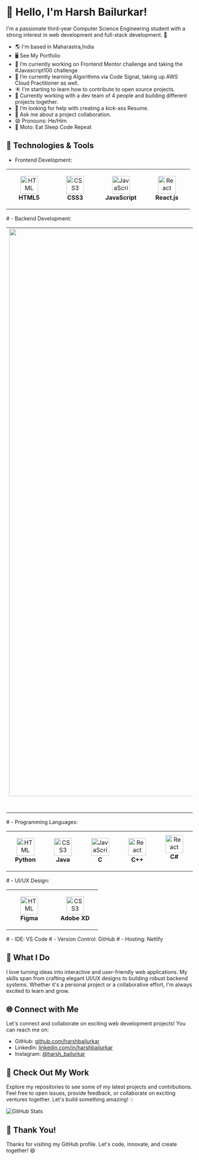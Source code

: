 # 👋 Hello, I'm Harsh Bailurkar!

I'm a passionate third-year Computer Science Engineering student with a strong interest in web development and full-stack development. 🚀
- 🌎 I'm based in Maharastra,India 
- 🖥️ See My Portfolio
- 🔭 I’m currently working on Frontend Mentor challenge and taking the #Javascript100 challenge
- 🌱 I’m currently learning Algorithms via Code Signal, taking up AWS Cloud Practitioner as well.
- ☀️ I'm starting to learn how to contribute to open source projects.
- 👯 Currently working with a dev team of 4 people and building different projects together.
- 🤔 I’m looking for help with creating a kick-ass Resume.
- 💬 Ask me about a project collaboration.
- 😄 Pronouns: He/Him
- 🔁 Moto: Eat Sleep Code Repeat

## 🔧 Technologies & Tools
- Frontend Development:
<table>
  <tr>
    <td align="center" height="108" width="108">
      <img
        src="https://cdn.jsdelivr.net/gh/devicons/devicon/icons/html5/html5-plain.svg"
        width="48"
        height="48"
        alt="HTML"
      />
      <br /><strong>HTML5</strong>
    </td>
    <td align="center" height="108" width="108">
      <img
        src="https://cdn.jsdelivr.net/gh/devicons/devicon/icons/css3/css3-plain.svg"
        width="48"
        height="48"
        alt="CSS3"
      />
      <br /><strong>CSS3</strong>
    </td>
    <td align="center" height="108" width="108">
      <img
        src="https://cdn.jsdelivr.net/gh/devicons/devicon/icons/javascript/javascript-plain.svg"
        width="48"
        height="48"
        alt="JavaScript"
      />
      <br /><strong>JavaScript</strong>
      </td>
    <td align="center" height="108" width="108">
      <img
        src="https://cdn.jsdelivr.net/gh/devicons/devicon/icons/react/react-original.svg"
        width="48"
        height="48"
        alt="React"
      />
      <br /><strong>React.js</strong>
      </td>
  </tr>
</table>
# - Backend Development: 
<table>
  <tr>
    <td align="center" height="108" width="108">
      <img
        src="<svg xmlns="http://www.w3.org/2000/svg" xmlns:xlink="http://www.w3.org/1999/xlink" width="2500" height="1533" preserveAspectRatio="xMidYMid" viewBox="0 0 512 314" id="nodejs"><defs><linearGradient id="b" x1="68.188%" x2="27.823%" y1="17.487%" y2="89.755%"><stop offset="0%" stop-color="#41873F"></stop><stop offset="32.88%" stop-color="#418B3D"></stop><stop offset="63.52%" stop-color="#419637"></stop><stop offset="93.19%" stop-color="#3FA92D"></stop><stop offset="100%" stop-color="#3FAE2A"></stop></linearGradient><linearGradient id="d" x1="43.277%" x2="159.245%" y1="55.169%" y2="-18.306%"><stop offset="13.76%" stop-color="#41873F"></stop><stop offset="40.32%" stop-color="#54A044"></stop><stop offset="71.36%" stop-color="#66B848"></stop><stop offset="90.81%" stop-color="#6CC04A"></stop></linearGradient><linearGradient id="e" x1="-4413.77%" x2="5327.93%" y1="13.43%" y2="13.43%"><stop offset="9.192%" stop-color="#6CC04A"></stop><stop offset="28.64%" stop-color="#66B848"></stop><stop offset="59.68%" stop-color="#54A044"></stop><stop offset="86.24%" stop-color="#41873F"></stop></linearGradient><linearGradient id="f" x1="-4.389%" x2="101.499%" y1="49.997%" y2="49.997%"><stop offset="9.192%" stop-color="#6CC04A"></stop><stop offset="28.64%" stop-color="#66B848"></stop><stop offset="59.68%" stop-color="#54A044"></stop><stop offset="86.24%" stop-color="#41873F"></stop></linearGradient><linearGradient id="g" x1="-9713.77%" x2="27.93%" y1="36.21%" y2="36.21%"><stop offset="9.192%" stop-color="#6CC04A"></stop><stop offset="28.64%" stop-color="#66B848"></stop><stop offset="59.68%" stop-color="#54A044"></stop><stop offset="86.24%" stop-color="#41873F"></stop></linearGradient><linearGradient id="h" x1="-103.861%" x2="100.797%" y1="50.275%" y2="50.275%"><stop offset="9.192%" stop-color="#6CC04A"></stop><stop offset="28.64%" stop-color="#66B848"></stop><stop offset="59.68%" stop-color="#54A044"></stop><stop offset="86.24%" stop-color="#41873F"></stop></linearGradient><linearGradient id="i" x1="130.613%" x2="4.393%" y1="-211.069%" y2="201.605%"><stop offset="0%" stop-color="#41873F"></stop><stop offset="32.88%" stop-color="#418B3D"></stop><stop offset="63.52%" stop-color="#419637"></stop><stop offset="93.19%" stop-color="#3FA92D"></stop><stop offset="100%" stop-color="#3FAE2A"></stop></linearGradient><path id="a" d="M57.903 1.85a5.957 5.957 0 0 0-5.894 0L3.352 29.933c-1.85 1.04-2.89 3.005-2.89 5.085v56.286c0 2.08 1.156 4.045 2.89 5.085l48.657 28.085a5.957 5.957 0 0 0 5.894 0l48.658-28.085c1.849-1.04 2.89-3.005 2.89-5.085V35.019c0-2.08-1.157-4.045-2.89-5.085L57.903 1.85z"></path></defs><g fill="none"><path fill="#539E43" d="M253.11 313.094c-1.733 0-3.351-.462-4.854-1.271l-15.371-9.13c-2.312-1.272-1.156-1.734-.462-1.965 3.12-1.04 3.698-1.272 6.934-3.12.347-.232.81-.116 1.156.115l11.789 7.05c.462.231 1.04.231 1.386 0l46.115-26.698c.462-.231.694-.694.694-1.271v-53.28c0-.579-.232-1.04-.694-1.272l-46.115-26.582c-.462-.232-1.04-.232-1.386 0l-46.115 26.582c-.462.231-.694.809-.694 1.271v53.28c0 .463.232 1.04.694 1.272l12.598 7.281c6.819 3.467 11.095-.578 11.095-4.623v-52.587c0-.693.578-1.387 1.387-1.387h5.894c.694 0 1.387.578 1.387 1.387v52.587c0 9.13-4.97 14.447-13.638 14.447-2.658 0-4.738 0-10.633-2.89l-12.135-6.934c-3.005-1.733-4.854-4.97-4.854-8.437v-53.28c0-3.467 1.849-6.704 4.854-8.437l46.114-26.698c2.89-1.618 6.82-1.618 9.709 0l46.114 26.698c3.005 1.733 4.855 4.97 4.855 8.437v53.28c0 3.467-1.85 6.704-4.855 8.437l-46.114 26.698c-1.503.694-3.236 1.04-4.854 1.04zm14.216-36.637c-20.225 0-24.386-9.246-24.386-17.105 0-.694.578-1.387 1.387-1.387h6.01c.693 0 1.271.462 1.271 1.156.925 6.125 3.583 9.13 15.834 9.13 9.708 0 13.87-2.196 13.87-7.397 0-3.005-1.157-5.2-16.297-6.703-12.598-1.272-20.457-4.045-20.457-14.1 0-9.362 7.86-14.91 21.035-14.91 14.793 0 22.075 5.086 23 16.18 0 .348-.116.694-.347 1.041-.232.231-.578.462-.925.462h-6.01c-.578 0-1.156-.462-1.271-1.04-1.387-6.356-4.97-8.437-14.447-8.437-10.633 0-11.905 3.699-11.905 6.472 0 3.352 1.503 4.392 15.834 6.241 14.216 1.85 20.92 4.508 20.92 14.447-.116 10.171-8.437 15.95-23.116 15.95z"></path><path fill="#333" d="M110.028 104.712c0-2.08-1.156-4.046-3.005-5.086l-49.004-28.2c-.81-.463-1.734-.694-2.658-.81h-.463c-.924 0-1.849.347-2.658.81l-49.004 28.2c-1.85 1.04-3.005 3.005-3.005 5.086l.116 75.817c0 1.04.578 2.08 1.502 2.543.925.578 2.08.578 2.89 0l29.125-16.643c1.849-1.04 3.005-3.005 3.005-5.085v-35.482c0-2.08 1.155-4.045 3.005-5.085l12.366-7.166c.925-.578 1.965-.81 3.005-.81 1.04 0 2.08.232 2.89.81l12.366 7.166c1.85 1.04 3.005 3.004 3.005 5.085v35.482c0 2.08 1.156 4.045 3.005 5.085l29.125 16.643c.925.578 2.08.578 3.005 0 .925-.463 1.503-1.503 1.503-2.543l-.116-75.817zM345.571.347c-.924-.463-2.08-.463-2.89 0-.924.578-1.502 1.502-1.502 2.542v75.125c0 .693-.346 1.386-1.04 1.849-.693.346-1.387.346-2.08 0l-12.251-7.05a5.957 5.957 0 0 0-5.895 0l-49.004 28.316c-1.849 1.04-3.005 3.005-3.005 5.085v56.516c0 2.08 1.156 4.046 3.005 5.086l49.004 28.316a5.957 5.957 0 0 0 5.895 0l49.004-28.316c1.849-1.04 3.005-3.005 3.005-5.086V21.844c0-2.196-1.156-4.16-3.005-5.201L345.572.347zm-4.507 143.776c0 .578-.231 1.04-.694 1.271l-16.758 9.708a1.714 1.714 0 0 1-1.503 0l-16.758-9.708c-.463-.231-.694-.809-.694-1.271v-19.417c0-.578.231-1.04.694-1.271l16.758-9.709a1.714 1.714 0 0 1 1.503 0l16.758 9.709c.463.23.694.809.694 1.271v19.417zM508.648 124.244c1.85-1.04 2.89-3.005 2.89-5.086v-13.753c0-2.08-1.156-4.045-2.89-5.085l-48.657-28.2a5.957 5.957 0 0 0-5.894 0l-49.004 28.315c-1.85 1.04-3.005 3.005-3.005 5.086v56.516c0 2.08 1.155 4.045 3.005 5.085l48.657 27.738c1.85 1.04 4.045 1.04 5.779 0L489 178.45c.925-.463 1.503-1.503 1.503-2.543 0-1.04-.578-2.08-1.503-2.543l-49.235-28.316c-.924-.577-1.502-1.502-1.502-2.542v-17.683c0-1.04.578-2.08 1.502-2.543l15.372-8.784a2.821 2.821 0 0 1 3.005 0l15.371 8.784c.925.578 1.503 1.502 1.503 2.543v13.869c0 1.04.578 2.08 1.502 2.542.925.578 2.08.578 3.005 0l29.125-16.99z"></path><path fill="#539E43" d="M456.293 121.586a1.05 1.05 0 0 1 1.155 0l9.362 5.432c.347.23.578.577.578 1.04v10.864c0 .462-.231.809-.578 1.04l-9.362 5.432a1.05 1.05 0 0 1-1.155 0l-9.362-5.432c-.347-.231-.578-.578-.578-1.04v-10.864c0-.463.231-.81.578-1.04l9.362-5.432z"></path><g transform="translate(134.068 70.501)"><mask id="c" fill="#fff"><use xlink:href="#a"></use></mask><use fill="url(#b)" xlink:href="#a"></use><g mask="url(#c)"><path d="M51.893 1.85L3.121 29.933C1.27 30.974 0 32.94 0 35.02v56.286c0 1.387.578 2.658 1.502 3.698L56.285 1.156c-1.387-.231-3.005-.116-4.392.693zM56.632 125.053c.462-.116.925-.347 1.387-.578l48.773-28.085c1.85-1.04 3.005-3.005 3.005-5.085V35.019c0-1.502-.694-3.005-1.734-4.045l-51.43 94.079z"></path><path fill="url(#d)" d="M106.676 29.934L57.788 1.85a8.025 8.025 0 0 0-1.503-.578L1.502 95.12a6.082 6.082 0 0 0 1.619 1.387l48.888 28.085c1.387.809 3.005 1.04 4.507.577l51.432-94.078c-.347-.462-.81-.81-1.272-1.156z"></path></g><g mask="url(#c)"><path d="M109.797 91.305V35.019c0-2.08-1.271-4.045-3.12-5.085L57.786 1.85a5.106 5.106 0 0 0-1.848-.693l53.511 91.42c.231-.347.347-.809.347-1.271zM3.12 29.934C1.272 30.974 0 32.94 0 35.02v56.286c0 2.08 1.387 4.045 3.12 5.085l48.889 28.085c1.156.693 2.427.925 3.814.693L3.467 29.818l-.346.116z"></path><path fill="url(#e)" fill-rule="evenodd" d="M50.391.809l-.693.347h.924l-.231-.347z" transform="translate(0 -9.246)"></path><path fill="url(#f)" fill-rule="evenodd" d="M106.792 105.636c1.387-.809 2.427-2.196 2.89-3.698L56.053 10.402c-1.387-.231-2.89-.116-4.16.693L3.351 39.065l52.355 95.465a8.057 8.057 0 0 0 2.196-.693l48.889-28.2z" transform="translate(0 -9.246)"></path><path fill="url(#g)" fill-rule="evenodd" d="M111.3 104.712l-.347-.578v.809l.346-.231z" transform="translate(0 -9.246)"></path><path fill="url(#h)" fill-rule="evenodd" d="M106.792 105.636l-48.773 28.085a6.973 6.973 0 0 1-2.196.693l.925 1.734 54.089-31.32v-.694l-1.387-2.312c-.231 1.618-1.271 3.005-2.658 3.814z" transform="translate(0 -9.246)"></path><path fill="url(#i)" fill-rule="evenodd" d="M106.792 105.636l-48.773 28.085a6.973 6.973 0 0 1-2.196.693l.925 1.734 54.089-31.32v-.694l-1.387-2.312c-.231 1.618-1.271 3.005-2.658 3.814z" transform="translate(0 -9.246)"></path></g></g></g></svg>
"
        width="48"
        height="48"
        alt="HTML"
      />
      <br /><strong>Node.js</strong>
    </td>
    <td align="center" height="108" width="108">
      <img
        src="https://cdn.jsdelivr.net/gh/devicons/devicon/icons/css3/css3-plain.svg"
        width="48"
        height="48"
        alt="CSS3"
      />
      <br /><strong>Express.js</strong>
    </td>
    <td align="center" height="108" width="108">
      <img
        src="https://cdn.jsdelivr.net/gh/devicons/devicon/icons/javascript/javascript-plain.svg"
        width="48"
        height="48"
        alt="JavaScript"
      />
      <br /><strong>MongoDB</strong>
      </td>
    <td align="center" height="108" width="108">
      <img
        src="https://cdn.jsdelivr.net/gh/devicons/devicon/icons/react/react-original.svg"
        width="48"
        height="48"
        alt="React"
      />
      <br /><strong>Firebase</strong>
      </td>
    <td align="center" height="108" width="108">
      <img
        src="https://github.com/Harshbailurkar/Harshbailurkar/assets/113308692/5ac2d53d-e4f4-463b-ae6b-0d857d5358c6
"
        width="48"
        height="48"
        alt="React"
      />
      <br /><strong> MySQL</strong>
  </tr>
</table>
# - Programming Languages: 
<table>
  <tr>
    <td align="center" height="108" width="108">
      <img
        src="https://github.com/Harshbailurkar/Harshbailurkar/assets/113308692/a2f002d9-f924-4024-b47b-3fbb10acda64

"
        width="48"
        height="48"
        alt="HTML"
      />
      <br /><strong>Python</strong>
    </td>
    <td align="center" height="108" width="108">
      <img
        src="https://github.com/Harshbailurkar/Harshbailurkar/assets/113308692/cb352a24-b176-45fe-8206-9ee7616fe549
"
        width="48"
        height="48"
        alt="CSS3"
      />
      <br /><strong>Java</strong>
    </td>
    <td align="center" height="108" width="108">
      <img
        src="https://github.com/Harshbailurkar/Harshbailurkar/assets/113308692/f9cb692e-acef-4e41-866f-c068ebbd468b
"
        width="48"
        height="48"
        alt="JavaScript"
      />
      <br /><strong>C</strong>
      </td>
    <td align="center" height="108" width="108">
      <img
        src="https://github.com/Harshbailurkar/Harshbailurkar/assets/113308692/1386c79b-0431-4b76-a7a9-d78e7d83b4b6
"
        width="48"
        height="48"
        alt="React"
      />
      <br /><strong>C++</strong>
      </td>
    <td align="center" height="108" width="108">
      <img
        src="https://github.com/Harshbailurkar/Harshbailurkar/assets/113308692/1b50fe41-ac50-4971-9c88-161f8117ff2a"
        width="48"
        height="48"
        alt="React"
      />
      <br /><strong>C#</strong>
  </tr>
</table>
# - UI/UX Design: 
<table>
  <tr>
    <td align="center" height="108" width="108">
      <img
        src="https://github.com/Harshbailurkar/Harshbailurkar/assets/113308692/ed4c57e7-aa03-48f8-bd86-a6a353940353
"
        width="48"
        height="48"
        alt="HTML"
      />
      <br /><strong>Figma</strong>
    </td>
    <td align="center" height="108" width="108">
      <img
        src="https://github.com/Harshbailurkar/Harshbailurkar/assets/113308692/1b50fe41-ac50-4971-9c88-161f8117ff2a
"
        width="48"
        height="48"
        alt="CSS3"
      />
      <br /><strong>Adobe XD</strong>
    </td>
    
  </tr>
</table>
# - IDE: VS Code
# - Version Control: GitHub
# - Hosting: Netlify

## 🌟 What I Do

I love turning ideas into interactive and user-friendly web applications. My skills span from crafting elegant UI/UX designs to building robust backend systems. Whether it's a personal project or a collaborative effort, I'm always excited to learn and grow.

## 🌐 Connect with Me

Let's connect and collaborate on exciting web development projects! You can reach me on:

- GitHub: [github.com/harshbailurkar](https://github.com/Harshbailurkar)
- LinkedIn: [linkedin.com/in/harshbailurkar](https://www.linkedin.com/in/harsh-bailurkar-011291247/)
- Instagram: [@harsh_bailurkar](https://www.instagram.com/harsh_bailurkar/)

## 🚀 Check Out My Work

Explore my repositories to see some of my latest projects and contributions. Feel free to open issues, provide feedback, or collaborate on exciting ventures together. Let's build something amazing! 💡

![GitHub Stats](https://github-readme-stats.vercel.app/api?username=harshbailurkar&show_icons=true&count_private=true&hide=contribs,issues)

## 🌟 Thank You!

Thanks for visiting my GitHub profile. Let's code, innovate, and create together! 😄
